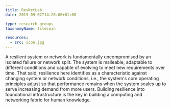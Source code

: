 ```yaml
---
title: ResNetLab
date: 2019-09-02T14:20:06+01:00

type: research-groups
taxonomyName: filecoin

resources:
  - src: icon.jpg
---
```


A resilient system or network is fundamentally uncompromised by an isolated failure or network split. The system is malleable, adaptable to different conditions and capable of evolving to meet new requirements over time. That said, resilience here identifies as a characteristic against changing system or network conditions, i.e., the system's core operating principles adjust so that performance remains when the system scales up to serve increasing demand from more users. Building resilience into foundational infrastructure is the key in building a computing and networking fabric for human knowledge.
